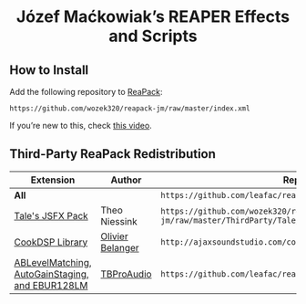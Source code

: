 <h1 align="center">Józef Maćkowiak’s REAPER Effects and Scripts</h1>

## How to Install

Add the following repository to [ReaPack](https://reapack.com):

```
https://github.com/wozek320/reapack-jm/raw/master/index.xml
```

If you’re new to this, check [this video](https://youtu.be/gVbMbqGSB7E?t=367).

<!--
## Multicam Editing

<h3 align="center"><a href="https://youtu.be/1BvuRgKNnqc">Watch the video with a demonstration and instructions!</a></h3>

Install the FX Chains:

- [`FXChains/leafac_Video processor - Multicam - Preview.RfxChain`](FXChains/leafac_Video%20processor%20-%20Multicam%20-%20Preview.RfxChain)
- [`FXChains/leafac_Video processor - Multicam - Selector.RfxChain`](FXChains/leafac_Video%20processor%20-%20Multicam%20-%20Selector.RfxChain)

## Automixer

<h3 align="center">Watch the videos with demonstrations and instructions!</h3>

- [Quick start](https://youtu.be/hSnk6ueU3hQ).
- [Main features](https://youtu.be/qi1jQcIaOxo).
- [Automixer video editor](https://youtu.be/aEvO3ufOqvY).

See also:

- [Code review](https://youtu.be/7V2dGYGtV-8).
- [Example projects](https://archive.org/download/leafac/leafac_Automixer%20Examples.zip).
- [Automixer video editor FX Chain](FXChains/leafac_Video%20processor%20-%20Automixer.RfxChain).


Even more information:

- Alternatives:
  - [The original REAPER JSFX extension on which this is based](https://forum.cockos.com/showthread.php?t=173289). It doesn’t have as many features (for example, track priorities), and is more prone to bugs because it relies on inter-plugin communication. But it’s easier to setup for simple cases and it supports projects with massive numbers of tracks, while this modification is limited by the 64 channels per track that REAPER offers.
  - [TBProAudio’s AMM Automatic Microphone Mixer](https://www.tb-software.com/TBProAudio/amm.html). It’s limited to 16 stereo tracks and requires a setup with transmitters and receiver plugin instances, which limits the possibility of having independent groups of automixed tracks.
  - [WTAUTOMIXER](https://www.wtautomixer.com).
  - [Waves Dan Dugan Automixer Plugin](https://www.waves.com/plugins/dugan-automixer). This only works on Waves MultiRack system, not as a regular audio plugin.
- Papers on Automixers:
  - [Real-Time Multi-Track Mixing For Live Performance](https://zenodo.org/record/2550903#.X43irC9h01I).
  - [Automatic Microphone Mixer White Paper](https://jp.yamaha.com/files/download/other_assets/7/329527/Automixer_WhitePaper_en.pdf).
  - [The original patent](https://worldwide.espacenet.com/publicationDetails/originalDocument?CC=US&NR=3992584A&KC=A&FT=D&ND=&date=19761116&DB=&locale=en_EP). This patent has expired, and since then the Automixer is also known as a **gain sharing algorithm**.
  - [An article explaining how to Automixer works on a high level](http://www.protechaudio.com/products/PDFFiles/DuganMixing.pdf).
- How I learned about Automixing:
  - [Podigy’s Complete Guide to Podcast Editing](https://podigy.co/podcast-editing-guide/). This where I first read about Automixing and became obsessed with the topic.
  - [An interview on the Podcast Engineering School with Dan Dugan, the inventor of the Automixer](https://podcastengineeringschool.com/dan-dugan-inventor-of-the-automatic-microphone-mixer-pes-101/).

-->

## Third-Party ReaPack Redistribution

| Extension                                                                                               | Author                                                                        | Repository Index URL                                                          |
| ------------------------------------------------------------------------------------------------------- | ----------------------------------------------------------------------------- | ----------------------------------------------------------------------------- |
| **All**                                                                                                 |                                                                               | `https://github.com/leafac/reaper/raw/main/ThirdParty/index.xml`            |
| [Tale's JSFX Pack](https://www.taletn.com/reaper/)                                                                         | Theo Niessink  | `https://github.com/wozek320/reapack-jm/raw/master/ThirdParty/Tale/index.xml`        |
| [CookDSP Library](http://ajaxsoundstudio.com/cookdspdoc/)                                 | [Olivier Belanger](http://olivier.ajaxsoundstudio.com/)                        | `http://ajaxsoundstudio.com/cookdspdoc/`       |
| [ABLevelMatching, AutoGainStaging, and EBUR128LM](https://www.tb-software.com/TBProAudio/download.html) | [TBProAudio](https://www.tb-software.com/TBProAudio/index.html)               | `https://github.com/leafac/reaper/raw/main/ThirdParty/TBProAudio/index.xml` |








<!--
When exploding tracks that make up a ‘.mkv’ file, preserve the tracks names. (https://forum.cockos.com/showthread.php?p=2598861#post2598861)




// Tale

desc:JSFX mouse cursors
slider1:1<1,14,1{None*,Arrow,Text,Wait*,Crosshair*,Arrow Up,Size NW/SE,Size NE/SW,Size W/E,Size N/S,Size All,No,Hand,App Start*,Help*}>Cursor

@init

mem_set_values(tbl,
  // 32511 or any other undefined resource ID.
  32511, // None*

  32512, // Arrow
  32513, // Text
  32514, // Wait*
  32515, // Crosshair*
  32516, // Arrow Up

  32642, // Size NW/SE
  32643, // Size NE/SW
  32644, // Size W/E
  32645, // Size N/S
  32646, // Size All

  32648, // No
  32649, // Hand
  32650, // App Start*
  32651  // Help*
);

// * Not available on macOS.

@gfx

gfx_setcursor(tbl[slider1]);














Bug in Scripts/leafac_Explode multistream (multitrack) media file to new one-stream (one-track) media files.lua:
Streams may be something other than video or audio. They may also be subtitles, attachments (data), and so forth. Right now, the script will try to treat them as audio and crash. These other streams should probably be ignored. (Report back to Ockenden)





Image to MIDI conversion


Maybe multichannel is bad because it affects Sidechains for later plugins
Test what denormalization is doing: adding noise (like dither) or a fixed small value (like ReEQ)
On rms, don’t compute the root and convert to db directly
Generate pink noise with stochastic model: inverse fft of magnitude with 3db slope and random phase
Waveform visualizer for any plug-in (just sandwich)
Yin
Plugin doctor
Idea of how to make circular buffers faster: have a notion of item size, so that you can store structs directly and cut one memory dereference
Idea pf optmization for rms: dont store the size, store its reciprocal, so that a division turns into a multiplication 
just call getchar so that mouse modifiers work
Digital hardware (like lexicon) has adc and dac. So if you have several in the chain, doesn’t it mean a lot of latency? What about modular synths?


Draw a piano keyboard 
Frequency to midi note and back
What does spectral reversal sound like (not applied to a filter kernel, but to a signal)
Correlation meter


Ping pong ball drop https://www.youtube.com/watch?app=desktop&v=ZGcpOFo_HDA


Use “play or stop” on MIDI editor


ADD TO REAPACK

leafac_Unselect (clear selection of) all tracks, items, envelope points, time selection, and loop points


MAP

esc: leafac_Unselect (clear selection of) all tracks, items, envelope points, time selection, and loop points





Prepare project for video/audio editing: Set BPM to 240 so 1 measure is one second. (See comment on https://reaperblog.net/2017/02/custom-grid-size-toolbar/)


Leslie https://www.youtube.com/watch?v=vUaScoPXW28



Controlling REAPER with AutoHotkey

- [ ] https://www.youtube.com/watch?v=ipL7H02G8bs&lc=UgzfLHisYi3GLBVVCUl4AaABAg


- [ ] OBS ↔ REAPER
    - [ ] Abort recording & pre-roll & stuff: https://forum.cockos.com/showthread.php?p=2455092#post2455092


REAPER ↔ OBS

- [ ] Abort recording: https://forum.cockos.com/showpost.php?p=2430380&postcount=29
- [ ] Don’t show user-generated values in GetUserInputs, use ShowConsoleMsg instead
    - [ ] You would need to add a short reference to the console-window in the title of GetUserInputs, so blind people know, there's a second window to look for additional information.
- [ ] Use Mespotine’s scripts
- [ ] LTC
    - [ ] https://www.youtube.com/watch?v=E4R4wlfKdcw&lc=UgxRZeB539r1oGd__lt4AaABAg
- [ ] Add better error messages:
    - [ ] When OBS isn’t running
    - [ ] When you’re already recording and try to start
    - [ ] When you’re not recording and try to stop
    - [ ] https://www.youtube.com/watch?v=dxfM4ftB1hM&lc=UgyzzfiAV-l2CMDhUF14AaABAg
- [ ] Pre-roll/count-in/loop recording: https://forum.cockos.com/showpost.php?p=2421273&postcount=27
- [ ] Don’t change the recording path in OBS https://forum.cockos.com/showpost.php?p=2476104&postcount=8
- [ ] Add as a new take, not new track (Adding the video as a new take to an item if there is already a video recorded there.) https://forum.cockos.com/showpost.php?p=2476736&postcount=44 / stefhambrook@gmail.com
- [ ] Cancel recording (and discard audio and video files into the trash)  triode
- [ ] Multicam OBS with multiple OBS instances https://www.youtube.com/watch?v=E4R4wlfKdcw&lc=UgyS-NHJoZkEdwLFj3N4AaABAg

- [ ] Add YouTube links to ReaScripts


JSFX

- [ ] Ping-pong delay
- [ ] Detect chords
- [ ] Blow air into mic game
- [ ] Flappy bird game (Flappy Square)
- [ ] Airwindows: Convert to JSFX: Spiral or Mojo
- Focus, an all-in-one distortion suite that includes, among others, the Spiral and Mojo algorithms (you may also try Distortion, which is pretty similar except without the frequency selection)
- PurestGain, as JSFX's ability to type exact values would work wonders on this
- Preponderant, a plugin that does the opposite of popular resonance-removing plugins like Soothe, TEOTE and the freeware Vastaus (we need to implement an "Inverse" function in the Dry/Wet just like in other Airwindows plugins, so it does actually function as a Soothe-like plugin)
- DeBess, as it is an excellent de-esser but its structure may not be easy to understand for beginners (same with Pressure4)
- Infinity2 (so you can kill the feedback with a button instead of dragging the Feedback fader to the left)
- CStrip may be good for JSFX, and I'd like to try its TimeLag function with exact values
Fotis Ky <seethisworld@gmail.com>


- [ ] Control dry/wet depending on gain (think about how reverb works in a hall: louder means more reverb)
- [ ] Fernando Imperator (https://twitter.com/imperat) Feature idea: If you ever develop a version that instead of rendering the multicam video, just creates an XML to import to Adobe Premiere or DaVinci, it'd be awesome.

- [ ] Run Doom in JSFX

Scripts

- [ ] That ADR item naming thing

A VST that connects to WebRTC

- [ ] https://forum.cockos.com/private.php?do=showpm&pmid=205857
- [ ] Re: Build a jsfx plugin question
- [ ] https://forum.cockos.com/showthread.php?t=249449
- [ ] https://sonobus.net
- [ ] https://audiomovers.com/wp/
- [ ] https://www.landr.com/en/sessions


- [ ] Use reaper.GetCursorContext() to create ReaScript that consolidates Item: Duplicate items and Track: Duplicate tracks
- [ ] Upload rendered video to YouTube
- [ ] Sync footage
- [ ] Multicam
    - [ ] Create ReaScripts to switch items on a dedicated track: https://www.youtube.com/watch?v=1BvuRgKNnqc&lc=UgxKIx95LJ9-nLCd-5d4AaABAg
    - [ ] ReaScript to set up tracks & dedicated video processor item
    - [ ] Add support for clicking on thumbnails in preview to switch to another scene
    - [ ] When switching with ReaScript if you didn’t select items, look for an item under the cursor (and maybe even if you did select items, really)


- [ ] Structured data
    - [ ] Structures
        - [ ] Arrays
        - [ ] Objects
        - [ ] Multi-dimensional arrays
            - [ ] For example, lists of one buffer per channel
        - [ ] Circular buffers
            - [ ] One field for current position, another for buffer itself
    - [ ] Uses
    - [ ] Applications
        - [ ] Automixer
        - [ ] Oscilloscope
    - [ ] Implementation techniques
        - [ ] Pseudo-objects
            - [ ] Good because it puts together things that belong together
            - [ ] Bad because it doesn’t work with dynamically allocated structures (for example, one circular buffer per channel)
        - [ ] Arrays with fixed positions (for example, my_object[field_index], my_multi_dimensional_array[index_x][index_y])
        - [ ] Functions that calculate indexes (for example, my_multi_dimensional_array[my_multi_dimensional_array_index(x, y, width, height)]
            - [ ] Good because multiplication is faster than multiple memory lookups of the technique above
            - [ ] Bad because it’s more cumbersome to use (you have to keep repeating the width and height, but it may be a good thing to avoid out-of-bounds errors)
function begin_memory_allocation() global(next_available_memory_address) (
  next_available_memory_address = 0;
);
function array(size) local(address) global(next_available_memory_address) (
  address = next_available_memory_address;
  next_available_memory_address += size;
  address;
);
function end_memory_allocation() global(next_available_memory_address) (
  freembuf(next_available_memory_address + 1);
);

begin_memory_allocation();
buffer1 = array(100);
buffer1[20] = array(20);
buffer2 = array(200);
end_memory_allocation();
- [ ] Better tooling
    - [ ] Formatter
    - [ ] Visual Studio Code support
        - [ ] Syntax highlighter
        - [ ] Refactoring tools
    - [ ] Unit tests
        - [ ] Null tests

Automixer

- https://forums.prosoundweb.com/index.php/topic,158018.0.html
- https://forum.audulus.com/t/gain-sharing-auto-mixer/1744
- [ ] Plugin Delay Compensation should be 0 samples when there’s no lookahead (hard-code a special case)
- [ ] max(gain reduction with lookahead, gain reduction without lookahead) https://www.youtube.com/watch?v=p7Ol5FPvHfs
- [ ] Draw dB scale on meters
- [ ] Envelope (Attack, Hold, Release)
- [ ] More appealing visuals
    - [ ] Background
    - [ ] Title

- [ ] Tone generator: Part 3
    - [ ] Invert square wave
    - [ ] Refactor the thing that draws on Y axis
    - [ ] LFO controls
        - [ ] Test with enveloper
    - [ ] Mention frequency bound problem
- [ ] Hull Moving Average as a low-pass filter
- [ ] Hilbert curve
- [ ] Flappy Bird controlled by voice!
- [ ] Shepard’s tone generator
- [ ] NES emulation
    - [ ] Load ROM as audio!
- [ ] A Vocal Rider clone
- [ ] Sound visualizations
- [ ] DC offset fixer
- [ ] LV2 effect: https://news.ycombinator.com/item?id=25046869
- [ ] Oscilloscope
    - [ ] Plot channels as a stack of oscilloscopes (that’s what the main REAPER interface does)
    - [ ] Draw scale
- [ ] GUI knob: https://forum.cockos.com/showpost.php?p=2357022&postcount=3
- [ ] Delay
    - [ ] Ping-pong
- [ ] Subsampler (a digital distortion effect that consists of reducing the number of samples per second)
    - [ ] Use it for aliasing distortion: https://www.youtube.com/watch?v=74GzXK1MngI
- [ ] Volume meter
- [ ] Tuner
- [ ] Metronome
- [ ] Pitch shifter
- [ ] Vectorscope (ginioscope)
- [ ] Phase shifte
- [ ] Tone Generator
    - [ ] Noise
        - [ ] White
        - [ ] Pink
            - [ ] https://www.firstpr.com.au/dsp/pink-noise/
            - [ ] https://dsp.stackexchange.com/questions/62342/understanding-voss-mccartney-pink-noise-generation-algorithm
            - [ ] 
        - [ ] Brown
        - [ ] Gray
    - [ ] Sample and hold
    - [ ] Truncate the shapes above
    - [ ] ASDR (use trigger)
    - [ ] User-drawn shapes
    - [ ] LFO mode
- [ ] White noise, when speed up, doesn’t sound a different pitch and tamber (it’s a fucking fractal!)
    - [ ] Generate white and brown music with MIDI
    - [ ] Stochastic method
    - [ ] Build arpeggiators with these
    - [ ] Pink noise: levels of river!
    - [ ] White: sum 10 dice / brown: up on even, down on odd / pink: three dice rolled on log_2
    - [ ] How do different colors of sound feel with hands on the speakers
- [ ] Subtractive synth
    - [ ] ADSR
    - [ ] MIDI
- [ ] Granular synth
- [ ] Meters
    - [ ] Peak
    - [ ] RMS
    - [ ] LUFS
        - [ ] Seems to be a combination of RMS + gating + a-weighting
        - [ ] Check EBU manuals to learn more about it
    - [ ] PSR and PLR
        - [ ] http://www.meterplugs.com/blog/2017/05/18/crest-factor-psr-and-plr.html
        - [ ] http://www.meterplugs.com/blog/2016/11/18/why-loudness-doesnt-matter.html
        - [ ] Dear Leandro
- [ ] Levels over time
    - [ ] Peak
    - [ ] RMS
    - [ ] LUFS
- [ ] Pitch shifter
- [ ] EQ
    - [ ] A low-pass filter is like lowering the sample rate 🤯
    - [ ] What are poles and zeroes?
- [ ] Compressor
- [ ] Limiter
    - [ ] Soft clipper
    - [ ] Peak limiter
- [ ] Telephoner: a one knob FX that’s a bit crusher followed by a filter
- [ ] Tremolo
    - [ ] Combination of an LFO with an Enveloper
- [ ] Reverb
    - [ ] Algorithmic
    - [ ] Convolution
- [ ] Spectogram
- [ ] Spectrograph
- [ ] De-click
- [ ] De-plosive
- [ ] Crazy ideas:
    - [ ] Multichannel mid-side
    - [ ] Generate noises (white, pink, and so forth) by inverse FFT of random frequencies with right slope
    - [ ] Generate pink noise with a variation of the standard algorithm: Generate the random number that you need to update every sample anyway; now if it’s between 0 and 0.5, update octave 1; if it’s between 0.5 and 0.75 update octave 2, and so forth (this may be stochastic method)
- [ ] Other topics to cover:
    - [ ] Even when you’re clipping in the middle of a FX chain, or in a channel, there’s a chance that you won’t clip in the end, of somewhere in the pipeline there’s another thing that brings the gain down
        - [ ] That works because internally REAPER (and many other DAWs) use 64 bits per sample, as opposed to the 16/24/32 that you’d find in other places
        - [ ] But it’s generally a bad idea to rely on this, because some effects don’t work as well when the input is clipping
        - [ ] When writing JSFX, this means that sometimes your samples won’t be in the –1 - 1 range
    - [ ] The notions of dB in different scales
        - [ ] dBFS (Full scale)
            - [ ] –∞ - 0
            - [ ] DAWs
        - [ ] dBSPL (Sound pressure levels)
            - [ ] 0 - ∞
        - [ ] VU
            - [ ] Old hardware
            - [ ] 0 is optimal operation level, which corresponds to around –18dBFS
    - [ ] Planning laws


Mid panner https://youtu.be/upG1KaKExMY



 The first idea is a script that would open a dialog box in REAPER. In the dialogue box, you can enter a shortcut or simply paste a command ID, and in the first case, it would look for the command ID with that shortcut assigned to it, and in the second case it would just use the ID to generate a smart marker at edit cursor position. Currently there is an outboarder script that allows making a custom name and color marker, but all the modifications needs to be done by duplicating the script and editing values in the IDE, so I thought It'd be cool if there was a way of to have a dialog box basically kinda fill in those strings. That way it could be a hotkey or toolbar icon and it would quickly generate a bunch of action markers even by hotkey inputs.

  It would be nice if there was a script in REAPER that would generate an ADR script from a list of item names. The studio I used to work in had a similar setup for Pro Tools, where you would make clip regions, and then export a text file from Pro Tools. It would have the start timecode and the name of the clip region, which you would then paste into an excel sheet, and it would generate a script based on that. I'll have to dig it up but basically let me know if any of this sounds like something you'd be interested in and we can keep communicating from there!


   Basically it would be an action to write the volume/pan/pitch envelope of a track onto the items that are on the track. It's really useful in films cuz the sound editor usually doesn't do automation and the mixer does, so with this script, the sound designer can mix their own reaper project, and then in the end just write all of the automation to the items, and they can then just clear all the track envelopes and the project is ready to mix. 

 It'll be useful for other people too cuz track envelopes have a lot more features overall, like latch preview (items have them but they're a pain and again, way fewer actions to toggle them etc.) and also track envelopes are more straightforward to assign to midi controllers than items (speaking of which, action to assign midi cc to "selected items volume" is useful too and I think that one doesn't exist either) but then writing all that to the item frees up the envelope lanes once again, and also items can then be freely position across tracks.


 Scripts/leafac_Explode multistream (multitrack) media file to new one-stream (one-track) media files.lua: copy name from original takes, just like we already copy the name from original tracks: Fotis Ky




 A delay plugin in which you can route anything into the feedback chain by using a non-causal loop in a sandwich of effects.









-- Preferences for LeaFac's-OBS <-> Reaper integration
-- Version 1.0 written by Meo-Ada Mespotine 17th of February 2021 - licensed under MIT-license


-- TODO:
--  Retina-Support missing
--  Check settings-button is not functional yet(please include the code into CheckSettings() )
--  Check tooltips if they are correct and have no typos.


-- [[ Some Custom Settings ]]

-- Default Window position and size:
--    X and Y will be used the first time the preferences are opened
--    when closing the prefs, the prefs remember the position of the window for next time
WindowX     = 30 -- x-position
WindowY     = 30 -- y-position
WindowWidth = 400 -- width of the window
WindowHeight= 339 -- height of the window

ToolTipWaitTime=30 -- the waittime-until tooltips are shown when hovering above them; 30~1 second

YDefault=0          -- The Y-position of the first GUI-Element. So if you want to move all of them lower, raise this value
XOffset=43          -- X-offset of the second element in the gui(usually text inputfields), so you can move the inputfields to the right together
                    -- if an explanation-text becomes too long to be drawn


-- [[ The following functions can be customized by you ]]

function main()
  -- This function manages all the drawing and positioning of the gui-elements.
  -- If you need more gui-elements, simply add them into here.
  -- All Gui-element-functions like DrawText(), InputText(), ManageCheckBox(), ManageButton() have
  -- a description of their parameters included. Just go to the function-definitions and read their comments.
  
  -- Now, let's add the individual UI-elements
  -- Header
  Y=Y+10 -- This holds the position of the next ui-element. I simply add a value, so it stays relative to the one above it.
  DrawText(10, Y, "LeaFac OBS - Preferences", 85, "", 20) 
  
  -- Address - text and inputbox
  --  the length is linked to gfx.w, so it always uses the whole window for display
  Y=Y+30 -- This holds the position of the next ui-element. I simply add a value, so it stays relative to the one above it.
  DrawText (10,  Y, "Address:", 0, "The address to OBS-websocket.\nMust be the same, as set in OBS -> Tools -> Websockets-serversettings.\n\nDefault is: localhost:4444")
  InputText(100+XOffset, Y, gfx.w-110-XOffset, "LeaFac_OBS", "Address", "localhost:4444", "Enter Address to OBS", "Address")
    
  -- Password - text and inputbox
  --  the length is linked to gfx.w, so it always uses the whole window for display
  Y=Y+21 -- This holds the position of the next ui-element. I simply add a value, so it stays relative to the one above it.
  DrawText (10,  Y, "Password:", 0, "The password for your OBS-websocket connection.\nMust be the same, as set in OBS -> Tools -> Websockets-serversettings.\n\nDefault is no password.")
  InputText(100+XOffset, Y, gfx.w-110-XOffset, "LeaFac_OBS", "Password", "", "Enter Password", "Password")
  
  -- Extension - text and inputbox
  Y=Y+21 -- This holds the position of the next ui-element. I simply add a value, so it stays relative to the one above it.
  DrawText (10,  Y, "Extension:", 0, "The extension of the recorded video, as set in OBS.\n\nDefault is: mkv.")
  InputText(100+XOffset, Y, 50, "LeaFac_OBS", "Extension", "mkv", "Enter extension", "Extension")
  
  -- Subfolder - text and inputbox
  --  the length is linked to gfx.w, so it always uses the whole window for display
  Y=Y+21 -- This holds the position of the next ui-element. I simply add a value, so it stays relative to the one above it.
  DrawText (10,  Y, "Subfolder:", 0, "The subfolder within your project, in which the video-file shall be.\n\nDefault is none.")
  InputText(100+XOffset, Y, gfx.w-110-XOffset, "LeaFac_OBS", "Subfolder", "", "Enter subfolder", "Subfolder")
  
  -- Latency - text and inputbox
  Y=Y+30 -- This holds the position of the next ui-element. I simply add a value, so it stays relative to the one above it.
  DrawText (10,  Y, "Latency:", 0, "If you notice an offset between audio and video after the video got imported into Reaper, you can set the offset to compensate the latency here in ms.\n\nDefault is 0.")
  InputText(100+XOffset, Y, 50, "LeaFac_OBS", "Latency", "0", "Enter latency", "Latency", true)
  
  -- Execute Timeout - text and inputbox
  Y=Y+21 -- This holds the position of the next ui-element. I simply add a value, so it stays relative to the one above it.
  DrawText (10,  Y, "Execute Timeout:", 0, "The time to wait for a response of OBS, before an error-message will be shown.\n\nDefault is 5000 ms.")
  InputText(100+XOffset, Y, 50, "LeaFac_OBS", "EXECUTE_TIMEOUT", "5000", "Enter extension", "Extension", true)
    
  -- OBS Stop Recording Timeout - text and inputbox
  Y=Y+21 -- This holds the position of the next ui-element. I simply add a value, so it stays relative to the one above it.
  DrawText (10,  Y, "Stop Rec Timeout:", 0, "\n\nDefault is 10.")
  InputText(100+XOffset, Y, 50, "LeaFac_OBS", "OBS_STOP_RECORDING_TIMEOUT", "10", "Enter recording timeout", "Recording Timeout", true)
    
  -- TrackName - text and inputbox
  --  the length is linked to gfx.w, so it always uses the whole window for display
  Y=Y+35 -- This holds the position of the next ui-element. I simply add a value, so it stays relative to the one above it.
  DrawText (10,  Y, "TrackName:", 0, "The name of a track, into which the video is imported to.\n\nDefault is OBS.")
  InputText(100+XOffset, Y, gfx.w-110-XOffset, "LeaFac_OBS", "TRACK_NAME", "OBS", "Enter Trackname", "Trackname")
  
  -- alway create new track-text and checkbox
  Y=Y+24 -- This holds the position of the next ui-element. I simply add a value, so it stays relative to the one above it.
  ManageCheckBox(100+XOffset-1, Y,   "LeaFac_OBS",              "ALWAYS_CREATE_NEW_TRACK", false)
  DrawText      (125+XOffset,   Y+2, "Always create new track", 0, "When checked, this will always create a new track when starting recording, so multiple files are always placed into new tracks. When unchecked, all files will be added to the same track.\n\nDefault is unchecked.")
    
  
  -- Check Settings and Done-buttons
  --  these are linked to gfx.w(right side of the window) so they are always aligned to the right-side of the window
  Y=Y+43 -- This holds the position of the next ui-element. I simply add a value, so it stays relative to the one above it.
  ManageButton(gfx.w-260, Y, "Default Settings", ResetSettings)
  ManageButton(gfx.w-132, Y, "Check Settings",   CheckSettings)
  Y=Y+29 -- This holds the position of the next ui-element. I simply add a value, so it stays relative to the one above it.
  ManageButton(gfx.w-68, Y, "Done", QuitMe)
  
  
  
  -- make some mouse-management, run refresh the window again, until the window is closed, otherwise end script
  -- leave it untouched
  if Key~=-1 then OldCap2=gfx.mouse_cap&1 reaper.defer(RefreshWindow) end
end



-- [[ Custom Button functions ]]
--
-- here are some custom-functions used by the buttons.
-- If you want to add additional buttons, add their accompanying functions in this section

function CheckSettings()
  -- Please put it in here the checking-mechanism for checking validity of connection.
  -- use reaper.MB to output an error-message
  reaper.MB("You need to add the check-settings-code into the function \"CheckSettings\" for this button to work, as you probably know better, how this works.","Not yet implemented.",0)
end

function ResetSettings()
  -- This function resets all the settings to their defaults.
  -- The settings are deleted, so the start/stop-recording-scripts need to check, if the setting exists, via GetExtState.
  -- If GetExtState returns "", then use the default-value instead of the stored one.
  if reaper.MB("Do you really want to reset your settings to the factory default-settings?", "Reset to defaults?", 4)==6 then
    reaper.DeleteExtState("LeaFac_OBS", "Address", true)
    reaper.DeleteExtState("LeaFac_OBS", "Password", true)
    reaper.DeleteExtState("LeaFac_OBS", "Extension", true)
    reaper.DeleteExtState("LeaFac_OBS", "Latency", true) 
    reaper.DeleteExtState("LeaFac_OBS", "TRACK_NAME", true)
    reaper.DeleteExtState("LeaFac_OBS", "ALWAYS_CREATE_NEW_TRACK", true)
    reaper.DeleteExtState("LeaFac_OBS", "Subfolder", true)
    reaper.DeleteExtState("LeaFac_OBS", "EXECUTE_TIMEOUT", true)
    reaper.DeleteExtState("LeaFac_OBS", "OBS_STOP_RECORDING_TIMEOUT", true)
  end
end

function QuitMe() 
  -- this function quits the script
  dockstate, x,y,w,h=gfx.dock(-1,0,0,0,0)
  --reaper.MB(x.." "..y.."\n"..x2.." "..y2, "",0)
  reaper.SetExtState("LeaFac_OBS", "prefs_x", x, true)
  reaper.SetExtState("LeaFac_OBS", "prefs_y", y, true)
  
  gfx.quit()
end



-- [[ GUI-element-functions ]]

-- here come the GUI-element functions. If you want to add another GUI-element into the preferences, just use one of these
-- functions to do it.
-- For those elements who can store stuff, you can set a section and key, into which the settings will be stored.
-- They are then stored as ExtStates using SetExtState. To retrieve these settings, use GetExtState in your script.
-- As "section" I used "LeaFac_OBS", and as key the name of the setting.
-- Set some of the values and have a look into reaper-extstate.ini to see, how this looks like. You quickly get the idea.
--
-- Important: it will NOT store them, when nothing has been clicked. So you need to have default-values in your
--            script, in case the user hasn't set any settings yet(in that case, GetExtState returns ""
--            The values returned by GetExtState are always strings, so integers and such must be converted
--            using integervalue=tonumber(value)

-- Now, all functions and an explanation, what they do, how and where they store the settings.
-- Also an explanation of the parameters.

function ManageCheckBox(x, y, section, key, default)
  -- This adds a checkbox. If that checkbox is clicked it will store a 1 into the extstate.
  -- Parameters:
  --            integer x - the x-position in pixels
  --            integer y - the x-position in pixels
  --            string section - the section, in which it's statechanges shall be stored(for instance LeaFac_OBS)
  --            string key - an explanatory name for the key, in which the value will be stored.
  --            boolean default - if no value is set until now, you can set this to a default in the checkbox to true(checked) or false(unchecked)
  
  local value=tonumber(reaper.GetExtState(section, key))
  if clickstate==true and 
    gfx.mouse_x>=x and gfx.mouse_x<=x+20 and 
    gfx.mouse_y>=y and gfx.mouse_y<=y+20
    then
    if value==1 then
      reaper.SetExtState(section, key, 0, true)
      value=0
    else
      reaper.SetExtState(section, key, 1, true)
      value=1
    end
  end
  if default==false then default=0 else default=1 end
  if value==nil then value=tonumber(default)  end
  
  gfx.set(0.8)
  gfx.rect(x,y,20,20,0)
  gfx.set(1,1,0)
  if value==1 then gfx.rect(x+5, y+5, 10, 10, 1) end
end



function DrawText(x, y, text, mode, tooltip, size)
  -- This displays a text and optionally allows showing a tooltip
  -- Parameters:
  --            integer x - the x-position in pixels
  --            integer y - the x-position in pixels
  --            string text - the text, that shall be shown
  --            integer mode - refer gfx.mode for this value
  --            string tooltip - when mouse hovers over text, show this as a tooltip
  --            integer size - the font-size of the text; omit it to use the default one
  --                         - remember, that fontsize on Mac is not the same on Windows.
  --                         - which means, these must be set for both systems individually.
 if size==nil then 
  size=17
  if not string.match( reaper.GetOS(), "Win") then
     size = math.floor(size * 0.8)
   end
 end
 if mode==nil then mode=0 end
  gfx.set(0.8)
  gfx.x=x
  gfx.y=y
  gfx.setfont(1, "Arial", size, mode)
  gfx.drawstr(text)
  gfx.setfont(1, "Arial", size, 0)
  
  if tooltip~=nil and ShowToolTip==true and ToolTipShown==false and 
    gfx.mouse_x>=x and gfx.mouse_x<=x+gfx.measurestr(text) and
    gfx.mouse_y>=y and gfx.mouse_y<=y+gfx.texth then
    ALLAAAA=os.date()
    local X,Y=reaper.GetMousePosition()
    reaper.TrackCtl_SetToolTip(tooltip, X+15, Y, true) 
    ToolTipShown=true
  end
  mode=oldmode
end

function InputText(x, y, width, section, key, default, InputTitle, InputText, onlynumbers)
  -- This adds a textbox, which, when clicked, opens an input-dialog, into which one can enter the new value.
  -- This value will then be stored as extstate.
  -- If the text exceeds the size of the inputbox, it will be truncated visually. To show the entire text,
  -- just hover above the inputbox and it will show it via tooltip.
  
  -- Parameters:
  --            integer x - the x-position in pixels
  --            integer y - the x-position in pixels
  --            integer width - the shown width of the text-box; shown text might be t
  --            string section - the section, in which it's statechanges shall be stored(for instance LeaFac_OBS)
  --            string key - an explanatory name for the key, in which the value will be stored.
  --            string default - if no value is set until now, you can set this to a default in the inputfield
  --            string InputTitle - this will influence the title of the input-dialog
  --            string InputText - this will influence the text, next to the input-box in the input-dialog
  --            boolean onlynumbers - true, allows only entering numbers; false or nil, any text can be entered

  local value=reaper.GetExtState(section, key)
  if value=="" then value=default end
  if gfx.mouse_x>=x and gfx.mouse_x<=gfx.w-10 and 
     gfx.mouse_y>=y and gfx.mouse_y<=y+20
    then
    if clickstate==true then
      retval, enteredtext = reaper.GetUserInputs(InputTitle, 1, InputText..",extrawidth=150", value)
      if retval==true then
        if onlynumbers==true and tonumber(enteredtext)==nil then
          reaper.MB("Only numbers can be entered in this field!", "Only numbers", 0)
          enteredtext=value
        else
          reaper.SetExtState(section, key, enteredtext, true)
        end
        value=enteredtext
      end
    else
      if ShowToolTip==true and ToolTipShown==false then
        local X,Y = reaper.GetMousePosition()
        reaper.TrackCtl_SetToolTip(value, X+10, Y, true)
        ToolTipShown=true
      end
    end
  end
  gfx.x=x+2
  gfx.y=y+1
  gfx.set(0.17)
  gfx.rect(x-2,y,width,gfx.texth+1,1)
  gfx.set(0.3)
  gfx.rect(x,y+2,width,gfx.texth+1,0)
  gfx.set(0.8)
  gfx.rect(x-1,y+1,width,gfx.texth+1,0)
  gfx.drawstr(value, 0, width+x, y+gfx.texth+1)
end

function ManageButton(x, y, buttontext, functioncall)
  -- This adds a button, which can be clicked on.
  -- As you might want to have additional functionality associated with that button,
  -- you can write a function that does, what you want. Then pass the name of the function
  -- as parameter functioncall and this function will run it, everytime the button was clicked
  
  -- Parameters:
  --            integer x - the x-position in pixels
  --            integer y - the x-position in pixels
  --            string buttontext - the text of the button
  --            function functioncall - the name of the function that shall be called. Just as it is, NOT as string!
  local clickoffset=0
  local width=gfx.measurestr(buttontext)+20
  if gfx.mouse_cap&1==1 and gfx.mouse_x>=x and gfx.mouse_x<=x+width and 
     gfx.mouse_y>=y and gfx.mouse_y<=y+20
    then
    clickoffset=2
  end

  gfx.set(0.8)
  
  local h=gfx.texth+4
  local r=2
  -- draw roundrectangle(code taken from Lokasenna's Gui Lib, inspired by mwe's EEL-sample
  gfx.set(0)
  x=x+clickoffset
  y=y+clickoffset
  -- Corners
  gfx.circle(x + r,         y + r    , r, 1, aa)      -- top-left
  gfx.circle(x + width - r, y + r    , r, 1, aa)      -- top-right
  gfx.circle(x + width - r, y + h - r, r, 1, aa)      -- bottom-right
  gfx.circle(x + r,         y + h - r, r, 1, aa)      -- bottom-left
  -- Ends
  gfx.rect(x, y + r, r, h - r * 2)
  gfx.rect(x + width - r, y + r, r + 1, h - r * 2)
  -- Body + sides
  gfx.rect(x + r, y, width - r * 2, h + 1)
  
  gfx.set(0.3)
  x=x+1
  y=y+1
  -- Corners
  gfx.circle(x + r,         y + r    , r, 1, aa)      -- top-left
  gfx.circle(x + width - r, y + r    , r, 1, aa)      -- top-right
  gfx.circle(x + width - r, y + h - r, r, 1, aa)      -- bottom-right
  gfx.circle(x + r,         y + h - r, r, 1, aa)      -- bottom-left
  -- Ends
  gfx.rect(x, y + r, r, h - r * 2)
  gfx.rect(x + width - r, y + r, r + 1, h - r * 2)
  -- Body + sides
  gfx.rect(x + r, y, width - r * 2, h + 1)

  gfx.set(0.3)
  x=x-clickoffset-1
  y=y-clickoffset-1
  
  gfx.x=x+clickoffset*2
  gfx.y=y+clickoffset+2
  gfx.set(0)
  gfx.drawstr(buttontext, 1, width+x+2, y+gfx.texth+4)
  gfx.x=x+clickoffset*2
  gfx.y=y+clickoffset+3
  gfx.set(0.8)
  gfx.drawstr(buttontext, 1, width+x+3, y+gfx.texth+6)

  if gfx.mouse_cap&1==0 and OldCap2==1 and 
     gfx.mouse_x>=x and gfx.mouse_x<=x+width and 
     gfx.mouse_y>=y and gfx.mouse_y<=y+20 then
     functioncall()
  end
end  


-- [[ Initialization of the GUI-Window and some management functions]]
-- You can mostly ignore the following functions, as they do some management here and there.
-- So best is to leave them untouched.

-- Initialize window and some global variables; leave them untouched
Val=tonumber(reaper.GetExtState("LeaFac_OBS", "prefs_x")) if Val~=nil then WindowX=Val end
Val=tonumber(reaper.GetExtState("LeaFac_OBS", "prefs_y")) if Val~=nil then WindowY=Val end

gfx.init("LeaFac-OBS - Preferences", WindowWidth, WindowHeight, 0, WindowX, WindowY)
OldCap=0
OldCap2=0
size=17
if not string.match( reaper.GetOS(), "Win") then
   -- font-size-management on non-Windows-systems, so the font is properly scaled
   size = math.floor(size * 0.8)
end
gfx.setfont(1, "Arial", size, 0)
ToolTipCount=0

function GetMouseState()
  -- This does some mouse-stuff checking and the measuring ot the waittime, until tooltips are shown.
  -- Just leave it as it is.
  if OldMouseX==gfx.mouse_x and OldMouseY==gfx.mouse_y then 
    ToolTipCount=ToolTipCount+1
    if ToolTipCount>ToolTipWaitTime then
      ShowToolTip=true
    else
      ShowToolTip=false
      ToolTipShown=false
    end
  else
    ToolTipCount=0
    reaper.TrackCtl_SetToolTip("", 1, 1, true) 
  end
  OldMouseX=gfx.mouse_x
  OldMouseY=gfx.mouse_y

  -- this returns, if the left-mousebutton has been clicked.
  -- this is used in the main-function. Just leave it there and use its returnvalue, where needed.
  if gfx.mouse_cap&1==1 and OldCap==0 then OldCap=1 return true end
  if gfx.mouse_cap&1==0 and OldCap==1 then OldCap=0 end

  return false
end

function RefreshWindow()
  -- In here, I reset the window for further drawing operations, as well as checking, whether the user hit
  -- enter or esc to close the window.
  -- Just leave it as it is.
  Y=YDefault
  gfx.set(0.1)
  gfx.rect(0,0, gfx.w, gfx.h)
  clickstate=GetMouseState() -- get the clickstate, as needed by several functions
  Key=gfx.getchar()
  if Key==13 or Key==27 then QuitMe() end
  main()
end

RefreshWindow() -- start the magic

-->
